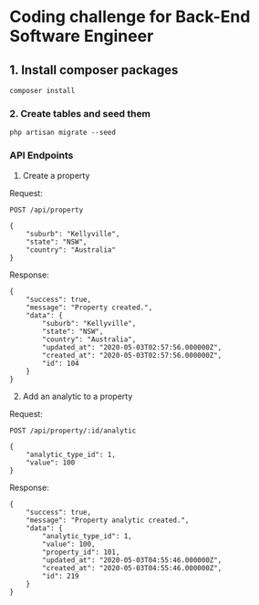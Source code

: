 # Coding challenge for Back-End Software Engineer

## 1. Install composer packages 
```
composer install
```

### 2. Create tables and seed them
```
php artisan migrate --seed
```
### API Endpoints

1. Create a property

Request:

`POST /api/property`
```
{
    "suburb": "Kellyville",
    "state": "NSW",
    "country": "Australia"
}
```

Response:
```
{
    "success": true,
    "message": "Property created.",
    "data": {
        "suburb": "Kellyville",
        "state": "NSW",
        "country": "Australia",
        "updated_at": "2020-05-03T02:57:56.000000Z",
        "created_at": "2020-05-03T02:57:56.000000Z",
        "id": 104
    }
}
```

2. Add an analytic to a property

Request:

`POST /api/property/:id/analytic`
```
{
	"analytic_type_id": 1,
    "value": 100
}
```

Response:
```
{
    "success": true,
    "message": "Property analytic created.",
    "data": {
        "analytic_type_id": 1,
        "value": 100,
        "property_id": 101,
        "updated_at": "2020-05-03T04:55:46.000000Z",
        "created_at": "2020-05-03T04:55:46.000000Z",
        "id": 219
    }
}
```

